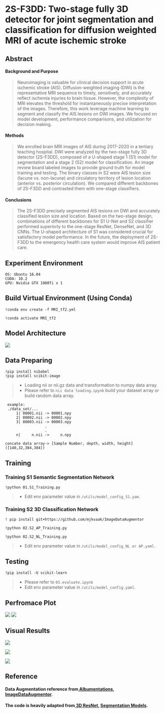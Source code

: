 # 2S-F3DD: Two-stage fully 3D detector for joint segmentation and classification for diffusion weighted MRI of acute ischemic stroke
## Abstract
#### Background and Purpose
> Neuroimaging is valuable for clinical decision support in acute ischemic stroke (AIS). Diffusion-weighted imaging (DWI) is the representative MRI sequence to timely, sensitively, and accurately reflect ischemia injuries to brain tissue. However, the complexity of MRI elevates the threshold for instantaneously precise interpretation of the images. Therefore, this work leverage machine learning to segment and classify the AIS lesions on DWI images. We focused on model development, performance comparisons, and utilization for decision making.
#### Methods
> We enrolled brain MRI images of AIS during 2017-2020 in a tertiary teaching hospital. DWI were analyzed by the two-stage fully 3D detector (2S-F3DD), composed of a U-shaped stage 1 (S1) model for segmentation and a stage 2 (S2) model for classification. An image review board labeled images to provide ground truth for model training and testing. The binary classes in S2 were AIS lesion size (lacune vs. non-lacune) and circulatory territory of lesion location (anterior vs. posterior circulation). We compared different backbones of 2S-F3DD and contrasted them with one-stage classifiers.
#### Conclusions
> The 2S-F3DD precisely segmented AIS lesions on DWI and accurately classified lesion size and location. Based on the two-stage design, combinations of different backbones for S1 U-Net and S2 classifier performed superiorly to the one-stage ResNet, DenseNet, and 3D CNNs. The U-shaped architecture of S1 was considered crucial for satisfactory model performance. In the future, the deployment of 2S-F3DD to the emergency health care system would improve AIS patient care.

## Experiment Environment

```
OS: Ubuntu 16.04
CUDA: 10.2
GPU: Nvidia GTX 1080Ti x 1
```
## Build Virtual Environment (Using Conda)

```
!conda env create -f MRI_tf2.yml

!conda activate MRI_tf2
```
## Model Architecture
<img src='https://github.com/IlikeBB/F3DD/blob/main/plot_results/%E6%9E%B6%E6%A7%8B%E5%9C%96.jpg'>

## Data Preparing
```
!pip install nibabel
!pip install scikit-image
```
> * Loading nii or nii.gz data and transformation to numpy data array.
> * Please refer to `nii data loading.ipynb` build your dataset array or build random data array.
```
 example:
 ./data_set/...
     1| 00001.nii -> 00001.npy
     2| 00002.nii -> 00002.npy
     3| 00003.nii -> 00003.npy
                  .
                  .
     n|     n.nii ->     n.npy
```
```
concate data array-> [Sample Number, depth, width, height] ([140,32,384,384])
```

## Training
### Training S1 Semantic Segmentation Network
```
!python 01.S1_Training.py
```
> * Edit env parameter value in `/utils/model_config_S1.yam`.

### Training S2 3D Classification Network
```
! pip install git+https://github.com/mjkvaak/ImageDataAugmentor

!python 02.S2_AP_Training.py

!python 02.S2_NL_Training.py
```
> * Edit env parameter value in `/utils/model_config_NL or AP.yaml`.

## Testing
```
!pip install -U scikit-learn
```
> * Please refer to `03.evaluate.ipynb`
> * Edit env parameter value in `/utils/model_config.yaml`.

## Perfromace Plot
<img src='https://github.com/IlikeBB/F3DD/blob/main/plot_results/fig4-5%20revise%20table.001.png'>
<img src='https://github.com/IlikeBB/F3DD/blob/main/plot_results/fig4-5%20revise%20table.002.png'>

## Visual Results
<img src='https://github.com/IlikeBB/F3DD/blob/main/plot_results/is0309.gif'></p>
<img src='https://github.com/IlikeBB/F3DD/blob/main/plot_results/is0316.gif'></p>
<img src='https://github.com/IlikeBB/F3DD/blob/main/plot_results/is0323.gif'></p>

## Reference
#### Data Augmentation reference from<a href='https://github.com/albumentations-team/albumentations'> Albumentations</a>, <a href='https://github.com/mjkvaak/ImageDataAugmentor'> ImageDataAugmentor</a>.
#### The code is heavily adapted from<a href='https://github.com/JihongJu/keras-resnet3d'> 3D ResNet</a>, <a href='https://github.com/qubvel/segmentation_models'> Segmentation Models</a>.
